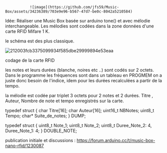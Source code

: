 
               ![image](https://github.com/jfs59/Music-Box/assets/34236389/703e9e96-b567-47d7-be0c-8042a5210584)

Idée: Réaliser une Music Box basée sur arduino tone() et avec mélodie interchangeable.
Les mélodies sont codées dans la zone données d'une carte RFID Mifare 1 K.

le schéma est des plus classique.

![212003fcb3375099934f585dbe29999894e53eaa](https://github.com/jfs59/Music-Box/assets/34236389/95f5f3de-4b36-423b-8c9f-9e851ba706c3)


codage de la carte RFID

les notes et leurs durées (blanche, noires etc ..) sont codés sur 2 octets.
Dans le programme les fréquences sont dans un tableau en PROGMEM on a juste donc besoin de l'indice, idem pour les durées recalculées a partir de la tempo.

la mélodie est codée par triplet 3 octets pour 2 notes et 2 durées.
Titre , Auteur, Nombre de note et tempo enregistrés sur la carte.

typedef struct {
  char Titre[16];
  char Auteur[16];
  uint16_t NBNotes;
  uint8_t Tempo;
  char* Suite_de_notes;
} DUMP;

typedef struct
{
  uint8_t Note_1;
  uint8_t Note_2;
  uint8_t Duree_Note_2: 4, Duree_Note_1: 4;
} DOUBLE_NOTE;

publication initiale et discussions : https://forum.arduino.cc/t/music-box-nano-rfid/1230087
